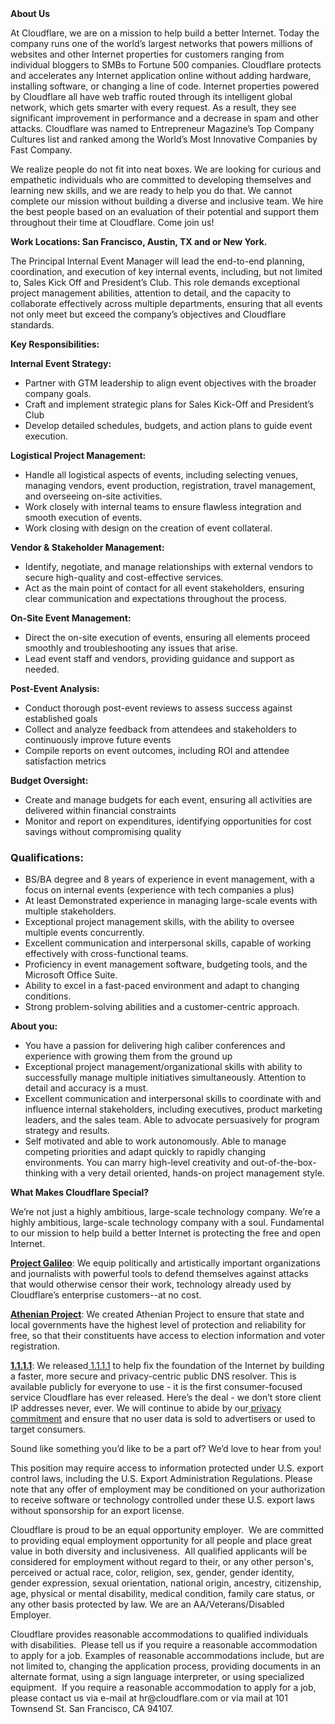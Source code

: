 <div class="content-intro">
	<div><strong>About Us</strong></div>
	<div>
		<p>At Cloudflare, we are on a mission to help build a better Internet. Today the company runs one of the world’s largest networks that powers millions of websites and other Internet properties for customers ranging from individual bloggers to SMBs to Fortune 500 companies. Cloudflare protects and accelerates any Internet application online without adding hardware, installing software, or changing a line of code. Internet properties powered by Cloudflare all have web traffic routed through its intelligent global network, which gets smarter with every request. As a result, they see significant improvement in performance and a decrease in spam and other attacks. Cloudflare was named to Entrepreneur Magazine’s Top Company Cultures list and ranked among the World’s Most Innovative Companies by Fast Company.&nbsp;</p>
		<p><span style="font-weight: 400;">We realize people do not fit into neat boxes. We are looking for curious and empathetic individuals who are committed to developing themselves and learning new skills, and we are ready to help you do that. We cannot complete our mission without building a diverse and inclusive team. We hire the best people based on an evaluation of their potential and support them throughout their time at Cloudflare. Come join us!&nbsp;</span></p>
	</div>
</div>
<p><strong>Work Locations: San Francisco, Austin, TX and or New York.&nbsp;</strong></p>
<p>The Principal Internal Event Manager will lead the end-to-end planning, coordination, and execution of key internal events, including, but not limited to, Sales Kick Off and President’s Club. This role demands exceptional project management abilities, attention to detail, and the capacity to collaborate effectively across multiple departments, ensuring that all events not only meet but exceed the company’s objectives and Cloudflare standards.</p>
<p><strong>Key Responsibilities:&nbsp;</strong></p>
<p><strong>Internal Event Strategy:</strong></p>
<ul>
	<li>Partner with GTM leadership to align event objectives with the broader company goals.</li>
	<li>Craft and implement strategic plans for Sales Kick-Off and President’s Club</li>
	<li>Develop detailed schedules, budgets, and action plans to guide event execution.</li>
</ul>
<p><strong>Logistical Project Management:</strong></p>
<ul>
	<li>Handle all logistical aspects of events, including selecting venues, managing vendors, event production, registration, travel management, and overseeing on-site activities.</li>
	<li>Work closely with internal teams to ensure flawless integration and smooth execution of events.</li>
	<li>Work closing with design on the creation of event collateral.</li>
</ul>
<p><strong>Vendor &amp; Stakeholder Management:</strong></p>
<ul>
	<li>Identify, negotiate, and manage relationships with external vendors to secure high-quality and cost-effective services.</li>
	<li>Act as the main point of contact for all event stakeholders, ensuring clear communication and expectations throughout the process.</li>
</ul>
<p><strong>On-Site Event Management:</strong></p>
<ul>
	<li>Direct the on-site execution of events, ensuring all elements proceed smoothly and troubleshooting any issues that arise.</li>
	<li>Lead event staff and vendors, providing guidance and support as needed.</li>
</ul>
<p><strong>Post-Event Analysis:</strong></p>
<ul>
	<li>Conduct thorough post-event reviews to assess success against established goals</li>
	<li>Collect and analyze feedback from attendees and stakeholders to continuously improve future events</li>
	<li>Compile reports on event outcomes, including ROI and attendee satisfaction metrics</li>
</ul>
<p><strong>Budget Oversight:</strong></p>
<ul>
	<li>Create and manage budgets for each event, ensuring all activities are delivered within financial constraints</li>
	<li>Monitor and report on expenditures, identifying opportunities for cost savings without compromising quality</li>
</ul>
<h3><strong>Qualifications:</strong></h3>
<ul>
	<li>BS/BA degree and 8 years of experience in event management, with a focus on internal events (experience with tech companies a plus)</li>
	<li>At least Demonstrated experience in managing large-scale events with multiple stakeholders.</li>
	<li>Exceptional project management skills, with the ability to oversee multiple events concurrently.</li>
	<li>Excellent communication and interpersonal skills, capable of working effectively with cross-functional teams.</li>
	<li>Proficiency in event management software, budgeting tools, and the Microsoft Office Suite.</li>
	<li>Ability to excel in a fast-paced environment and adapt to changing conditions.</li>
	<li>Strong problem-solving abilities and a customer-centric approach.</li>
</ul>
<p><strong>About you:&nbsp;</strong></p>
<ul>
	<li>You have a passion for delivering high caliber conferences and experience with growing them from the ground up</li>
	<li>Exceptional project management/organizational skills with ability to successfully manage multiple initiatives simultaneously. Attention to detail and accuracy is a must.&nbsp;</li>
	<li>Excellent communication and interpersonal skills to coordinate with and influence internal stakeholders, including executives, product marketing leaders, and the sales team. Able to advocate persuasively for program strategy and results.&nbsp;</li>
	<li>Self motivated and able to work autonomously. Able to manage competing priorities and adapt quickly to rapidly changing environments. You can marry high-level creativity and out-of-the-box-thinking with a very detail oriented, hands-on project management style.</li>
</ul>
<div class="content-conclusion">
	<p><strong>What Makes Cloudflare Special?</strong></p>
	<p><span style="font-weight: 400;">We’re not just a highly ambitious, large-scale technology company. We’re a highly ambitious, large-scale technology company with a soul. Fundamental to our mission to help build a better Internet is protecting the free and open Internet.</span></p>
	<p><a href="https://blog.cloudflare.com/protecting-free-expression-online/"><strong>Project Galileo</strong></a><span style="font-weight: 400;">: We equip politically and artistically important organizations and journalists with powerful tools to defend themselves against attacks that would otherwise censor their work, technology already used by Cloudflare’s enterprise customers--at no cost.</span></p>
	<p><strong><a href="https://www.cloudflare.com/athenian/">Athenian Project</a></strong><span style="font-weight: 400;">: We created Athenian Project to ensure that state and local governments have the highest level of protection and reliability for free, so that their constituents have access to election information and voter registration.</span></p>
	<p><a href="https://1.1.1.1/"><strong>1.1.1.1</strong></a><span style="font-weight: 400;">: We released</span><a href="https://1.1.1.1/"> <span style="font-weight: 400;">1.1.1.1</span></a><span style="font-weight: 400;"> to help fix the foundation of the Internet by building a faster, more secure and privacy-centric public DNS resolver. This is available publicly for everyone to use - it is the first consumer-focused service Cloudflare has ever released. Here’s the deal - we don’t store client IP addresses never, ever. We will continue to abide by our</span><a href="https://developers.cloudflare.com/1.1.1.1/privacy/public-dns-resolver"> privacy commitment</a><span style="font-weight: 400;"> and ensure that no user data is sold to advertisers or used to target consumers.</span></p>
	<p><span style="font-weight: 400;">Sound like something you’d like to be a part of? We’d love to hear from you!</span></p>
	<p><span style="font-weight: 400;">This position may require access to information protected under U.S. export control laws, including the U.S. Export Administration Regulations. Please note that any offer of employment may be conditioned on your authorization to receive software or technology controlled under these U.S. export laws without sponsorship for an export license.</span></p>
	<p><span style="font-weight: 400;">Cloudflare is proud to be an equal opportunity employer. &nbsp;We are committed to providing equal employment opportunity for all people and place great value in both diversity and inclusiveness. &nbsp;All qualified applicants will be considered for employment without regard to their, or any other person's, perceived or actual</span> <span style="font-weight: 400;">race, color, religion, sex, gender, gender identity, gender expression, sexual orientation, national origin, ancestry, citizenship, age, physical or mental disability, medical condition, family care status, or any other basis protected by law. </span><span style="font-weight: 400;">We are an AA/Veterans/Disabled Employer.</span></p>
	<p><span style="font-weight: 400;">Cloudflare provides reasonable accommodations to qualified individuals with disabilities. &nbsp;Please tell us if you require a reasonable accommodation to apply for a job. Examples of reasonable accommodations include, but are not limited to, changing the application process, providing documents in an alternate format, using a sign language interpreter, or using specialized equipment. &nbsp;If you require a reasonable accommodation to apply for a job, please contact us via e-mail at </span><span style="font-weight: 400;">hr@cloudflare.com</span><span style="font-weight: 400;"> or via mail at 101 Townsend St. San Francisco, CA 94107.</span></p>
</div>